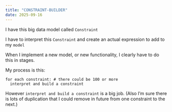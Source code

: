 ```yaml
---
title: "CONSTRAINT-BUILDER"
date: 2025-09-16
---
```


I have this big data model called `Constraint`

I have to interpret this `Constraint` and create an actual expression to add to my `model`

When I implement a new model, or new functionality, I clearly have to do this in stages.

My process is this:
```
for each constraint: # there could be 100 or more
  interpret and build a constraint
```

However `interpret and build a constraint` is a big job.
(Also I’m sure there is lots of duplication that I could remove in future from one constraint to the next.)
